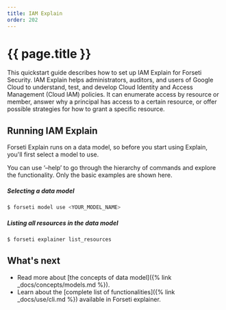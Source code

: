 ```yaml
---
title: IAM Explain
order: 202
---
```

# {{ page.title }}

This quickstart guide describes how to set up IAM Explain for Forseti Security.
IAM Explain helps administrators, auditors, and users of Google Cloud to understand, 
test, and develop Cloud Identity and Access Management (Cloud IAM) policies. 
It can enumerate access by resource or member, answer why a principal has access 
to a certain resource, or offer possible strategies for how to grant a specific 
resource.


## Running IAM Explain

Forseti Explain runs on a data model, so before you start using Explain, 
you'll first select a model to use.

You can use ‘–help’ to go through the hierarchy of commands and explore the 
functionality. Only the basic examples are shown here.

##### Selecting a data model

```bash
$ forseti model use <YOUR_MODEL_NAME>
```

##### Listing all resources in the data model

```bash
$ forseti explainer list_resources
```

## What's next

- Read more about [the concepts of data model]({% link _docs/concepts/models.md %}).
- Learn about the [complete list of functionalities]({% link _docs/use/cli.md %}) available in Forseti explainer.